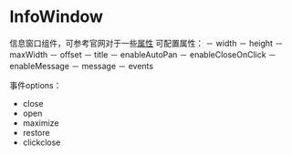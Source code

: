 # InfoWindow
信息窗口组件，可参考官网对于一些[属性](http://lbsyun.baidu.com/cms/jsapi/reference/jsapi_reference.html#a3b7)
可配置属性：
－ width
－ height
－ maxWidth
－ offset
－ title
－ enableAutoPan
－ enableCloseOnClick
－ enableMessage
－ message
－ events

事件options：
- close
- open
- maximize
- restore
- clickclose
